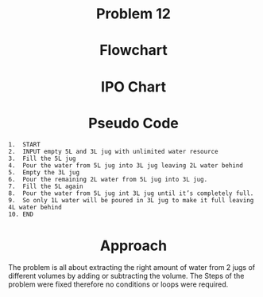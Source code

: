 <h1 align=center> <b>Problem 12</b>


<h1 align=center>Flowchart</h1>

<h1 align=center>IPO Chart</h1>

<h1 align=center>Pseudo Code</h1>

```
1.	START
2.	INPUT empty 5L and 3L jug with unlimited water resource
3.	Fill the 5L jug 
4.	Pour the water from 5L jug into 3L jug leaving 2L water behind 
5.	Empty the 3L jug 
6.	Pour the remaining 2L water from 5L jug into 3L jug. 
7.	Fill the 5L again 
8.	Pour the water from 5L jug int 3L jug until it’s completely full.
9.	So only 1L water will be poured in 3L jug to make it full leaving 4L water behind 
10.	END

```

<h1 align=center>Approach</h1>

The problem is all about extracting the right amount of water from 2 jugs of different volumes by adding or subtracting the volume. The Steps of the problem were fixed therefore no conditions or loops were required. 